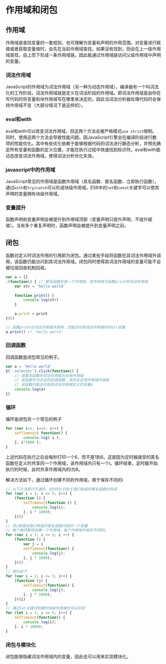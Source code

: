 # 作用域和闭包

## 作用域

作用域是查找变量的一套规则，也可理解为变量和声明的作用范围。对变量进行赋值或者获取变量值时，会先在当前作用域查找，如果没有找到，则会在上一级作用域查找，自上而下形成一条作用域链。因此能通过作用域链访问父级作用域中声明的变量。

### 词法作用域

JavaScript的作用域为词法作用域（另一种为动态作用域）。编译器有一个叫词法化的工作阶段，词法作用域就是定义在词法阶段的作用域。即词法作用域是由你在写代码时将变量和块作用域写在哪里来决定的，因此当词法分析器处理代码时会保持作用域不变（大部分情况下是这样的）。

### eval和with

eval和with可以改变词法作用域，但这两个方法会被严格模式`use strict`限制。同时，使用这两个方法会导致性能问题。因JavaScript引擎会在编译阶段进行数项的性能优化。其中有些优化依赖于能够根据代码的词法进行静态分析，并预先确定所有变量和函数的定义位置，才能在执行过程中快速找到标识符。eval和with能动态改变词法作用域，使得词法分析优化失效。

### javascript中的作用域
JavaScript常见的作用域是函数作用域（具名函数、匿名函数、立即执行函数）。通过`with`和`try/catch`可以形成块级作用域。ES6中的`let`和`const`关键字可以使其声明的变量拥有块级作用域。

### 变量提升
函数声明和变量声明会被提升到作用域顶部（变量声明只提升声明，不提升赋值）。当有多个重复声明时，函数声明会被提升到变量声明之前。

## 闭包
函数对定义时词法作用的引用即为闭包。通过某些手段将函数在其词法作用域外调用，该函数仍能访问到其词法作用域。闭包同时使得其词法作用域的变量可能不会被垃圾回收机制回收。

```js
var a = {}
;(function() { // 匿名函数形成一个作用域，该作用域为函数print的词法作用域
    var str = 'hello world'
    
    function print() {
        console.log(str)
    }
    
    a.print = print
})()

// 函数print在词法作用域外调用，仍能访问其词法作用域内的str变量
a.print() // 'hello world'
```

### 回调函数
回调函数是闭包常见的例子。
```js
var a = 'hello world'
$('.selector').click(function() {
    // 该匿名函数的词法作用域为全局作用域
    // 该函数作为点击的回调函数，并非在全局作用域内调用
    // 该函数仍能访问到其词法作用域定义的变量a
	console.log(a)
})
```

### 循环
循环是闭包另一个常见的例子
```js
for (var i=1; i<=5; i++) {
    setTimeout( function() {
        console.log( i );
    }, i*1000 );
}
```
上述代码在执行之后会每秒打印一个6，而不是1到6。这是因为定时器接受的匿名函数在定义时共享同一个作用域，该作用域内只有一个i。循环结束，定时器开始执行的时候，此时共享作用域内的i为6。

解决方法如下，通过循环创建不同的作用域，用于保存不同的i
```js
// 以下方法是行不通的，此时的i仍处于我们构造的匿名函数的外部
for (var i = 1; i <= 5; i++) {
    (function () {
        setTimeout(function () {
        	console.log(i);
    	}, i * 1000);
    })()
}
// 将i赋值给我们构造的匿名函数内部的一个变量
// 每个循环都将创建一个作用域，每个作用域中保存不同的i
for (var i = 1; i <= 5; i ++) {
    (function () {
        var j = i
        setTimeout(function() {
        	console.log(j);
    	}, j * 1000);
    })()
}
// 简化如下
for (var i = 1; i <= 5; i++) {
    (function (j) {
        setTimeout(function() {
        	console.log(j);
    	}, j * 1000);
    })(i)
}
// 通过let关键词创建的块级作用域也可以实现
for (let i = 1; i <= 5; i++) {
    setTimeout(function() {
        console.log(i);
    }, i * 1000);
}
```

### 闭包与模块化
闭包能够隐藏词法作用域内的变量，因此也可以用来实现模块化。
